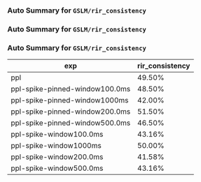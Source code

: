 ### Auto Summary for `GSLM/rir_consistency`

### Auto Summary for `GSLM/rir_consistency`

### Auto Summary for `GSLM/rir_consistency`

<!-- AUTO-GEN: SPLIT TABLE -->
| exp | rir_consistency |
| --- | --- |
| ppl | 49.50% |
| ppl-spike-pinned-window100.0ms | 48.50% |
| ppl-spike-pinned-window1000ms | 42.00% |
| ppl-spike-pinned-window200.0ms | 51.50% |
| ppl-spike-pinned-window500.0ms | 46.50% |
| ppl-spike-window100.0ms | 43.16% |
| ppl-spike-window1000ms | 50.00% |
| ppl-spike-window200.0ms | 41.58% |
| ppl-spike-window500.0ms | 43.16% |
<!-- AUTO-GEN: SPLIT TABLE -->
